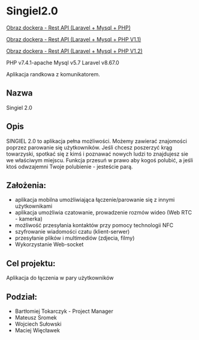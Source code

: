# Singiel2.0

[Obraz dockera - Rest API (Laravel + Mysql + PHP)](https://drive.google.com/file/d/1-IlIgR0lDKlljwR4loYshYjOCQKXOa-6/view?usp=sharing)

[Obraz dockera - Rest API (Laravel + Mysql + PHP V1.1)](https://drive.google.com/file/d/1cLSbAqMGKPDYk6hWNzchuBE06mj6nl1i/view?usp=sharing)

[Obraz dockera - Rest API (Laravel + Mysql + PHP V1.2)](https://drive.google.com/file/d/1x1bQFQO3_oadtH4Ai0DuShIzdjh0FYzI/view?usp=sharing)


PHP v7.4.1-apache
Mysql v5.7
Laravel v8.67.0

Aplikacja randkowa z komunikatorem.

## Nazwa

Singiel 2.0

## Opis
SINGIEL 2.0 to aplikacja pełna możliwości. Możemy zawierać znajomości poprzez parowanie się użytkowników. Jeśli chcesz poszerzyć krąg towarzyski, spotkać się z kimś i poznawać nowych ludzi to znajdujesz sie we właściwym miejscu. Funkcja przesuń w prawo aby kogoś polubić, a jeśli ktoś odwzajemni Twoje polubienie - jesteście parą.

## Założenia:
- aplikacja mobilna umożliwiająca łączenie/parowanie się z innymi użytkownikami 
- aplikacja umożliwia czatowanie, prowadzenie rozmów wideo (Web RTC - kamerka)
- możliwość przesyłania kontaktów przy pomocy technologii NFC
- szyfrowanie wiadomości czatu (klient-serwer)
- przesyłanie plików i multimediów (zdjecia, filmy)
- Wykorzystanie Web-socket

## Cel projektu:

Aplikacja do łączenia w pary użytkowników

## Podział: 
- Bartłomiej Tokarczyk - Project Manager
- Mateusz Sromek
- Wojciech Sułowski
- Maciej Więcławek
